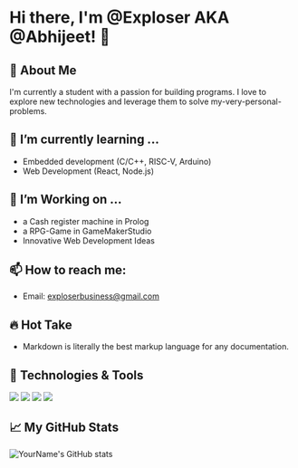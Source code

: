 # Hi there, I'm @Exploser AKA @Abhijeet! 👋

## 🚀 About Me
I'm currently a student with a passion for building programs. I love to explore new technologies and leverage them to solve my-very-personal-problems.

## 🌱 I’m currently learning ...
- Embedded development (C/C++, RISC-V, Arduino)
- Web Development (React, Node.js)

## 👯 I’m Working on ...
- a Cash register machine in Prolog
- a RPG-Game in GameMakerStudio 
- Innovative Web Development Ideas

## 📫 How to reach me:
- Email: exploserbusiness@gmail.com

## 🔥 Hot Take
- Markdown is literally the best markup language for any documentation.

## 🔧 Technologies & Tools
![](https://img.shields.io/badge/Code-Python-informational?style=flat&logo=python&logoColor=white&color=2bbc8a)
![](https://img.shields.io/badge/Code-JavaScript-informational?style=flat&logo=javascript&logoColor=white&color=2bbc8a)
![](https://img.shields.io/badge/Tools-Docker-informational?style=flat&logo=docker&logoColor=white&color=2bbc8a)
![](https://img.shields.io/badge/Tools-Git-informational?style=flat&logo=git&logoColor=white&color=2bbc8a)
<!-- Add more badges from https://shields.io/ -->

## 📈 My GitHub Stats
![YourName's GitHub stats](https://github-readme-stats.vercel.app/api?username=Exploser&show_icons=true&theme=radical)


<!---
## ⚡ Fun fact:
I love to [Your Hobby] and [Another Hobby].




--->
<!---
Exploser/Exploser is a ✨ special ✨ repository because its `README.md` (this file) appears on your GitHub profile.
You can click the Preview link to take a look at your changes.
--->
